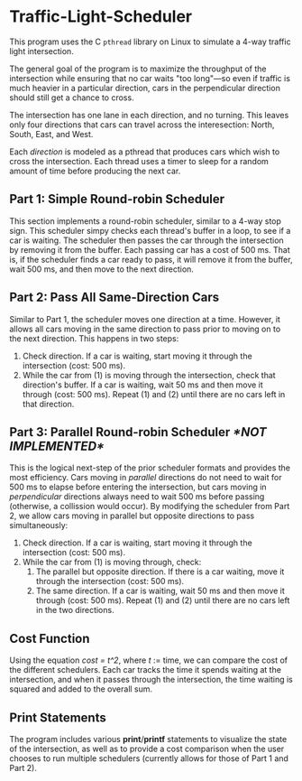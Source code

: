 # Traffic-Light-Scheduler

This program uses the C `pthread` library on Linux to simulate a 4-way traffic light intersection.

The general goal of the program is to maximize the throughput of the intersection while ensuring that no car waits "too long"—so even if traffic is much heavier in a particular direction, cars in the perpendicular direction should still get a chance to cross. 

The intersection has one lane in each direction, and no turning. This leaves only four directions that cars can travel across the interesection: North, South, East, and West.

Each *direction* is modeled as a pthread that produces cars which wish to cross the intersection. Each thread uses a timer to sleep for a random amount of time before producing the next car. 

## Part 1: Simple Round-robin Scheduler

This section implements a round-robin scheduler, similar to a 4-way stop sign. This scheduler simpy checks each thread's buffer in a loop, to see if a car is waiting. The scheduler then passes the car through the intersection by removing it from the buffer. Each passing car has a cost of 500 ms. That is, if the scheduler finds a car ready to pass, it will remove it from the buffer, wait 500 ms, and then move to the next direction.

## Part 2: Pass All Same-Direction Cars

Similar to Part 1, the scheduler moves one direction at a time. However, it allows all cars moving in the same direction to pass prior to moving on to the next direction. This happens in two steps:

1. Check direction. If a car is waiting, start moving it through the intersection (cost: 500 ms).
2. While the car from (1) is moving through the intersection, check that direction's buffer. If a car is waiting, wait 50 ms and then move it through (cost: 500 ms). Repeat (1) and (2) until there are no cars left in that direction. 

## Part 3: Parallel Round-robin Scheduler ***\*NOT IMPLEMENTED\****

This is the logical next-step of the prior scheduler formats and provides the most efficiency. Cars moving in *parallel* directions do not need to wait for 500 ms to elapse before entering the intersection, but cars moving in *perpendicular* directions always need to wait 500 ms before passing (otherwise, a collission would occur). By modifying the scheduler from Part 2, we allow cars moving in parallel but opposite directions to pass simultaneously:

1. Check direction. If a car is waiting, start moving it through the intersection (cost: 500 ms).
2. While the car from (1) is moving through, check:
    1. The parallel but opposite direction. If there is a car waiting, move it through the intersection (cost: 500 ms). 
    2. The same direction. If a car is waiting, wait 50 ms and then move it through (cost: 500 ms). Repeat (1) and (2) until there are no cars left in the two directions.
  
## Cost Function

Using the equation *cost = t^2*, where *t* := time, we can compare the cost of the different schedulers. Each car tracks the time it spends waiting at the intersection, and when it passes through the intersection, the time waiting is squared and added to the overall sum. 

## Print Statements

The program includes various **print**/**printf** statements to visualize the state of the intersection, as well as to provide a cost comparison when the user chooses to run multiple schedulers (currently allows for those of Part 1 and Part 2). 

